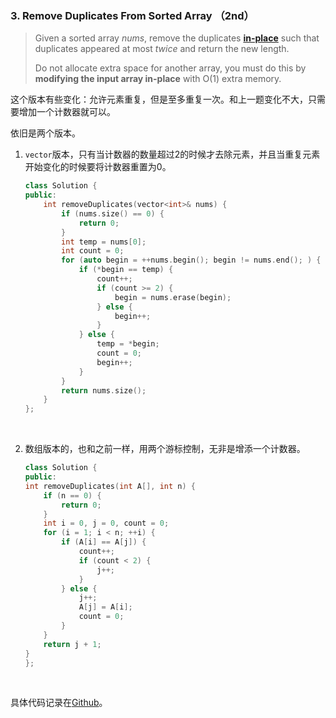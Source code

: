 ### 3. Remove Duplicates From Sorted Array （2nd）

> Given a sorted array *nums*, remove the duplicates [**in-place**](https://en.wikipedia.org/wiki/In-place_algorithm) such that duplicates appeared at most *twice* and return the new length.
>
> Do not allocate extra space for another array, you must do this by **modifying the input array in-place** with O(1) extra memory.

这个版本有些变化：允许元素重复，但是至多重复一次。和上一题变化不大，只需要增加一个计数器就可以。

依旧是两个版本。

1. `vector`版本，只有当计数器的数量超过2的时候才去除元素，并且当重复元素开始变化的时候要将计数器重置为0。

   ```c++
   class Solution {
   public:
       int removeDuplicates(vector<int>& nums) {
           if (nums.size() == 0) {
               return 0;
           }
           int temp = nums[0];
           int count = 0;
           for (auto begin = ++nums.begin(); begin != nums.end(); ) {
               if (*begin == temp) {
                   count++;
                   if (count >= 2) {
                       begin = nums.erase(begin);
                   } else {
                       begin++;
                   }
               } else {
                   temp = *begin;
                   count = 0;
                   begin++;
               } 
           }
           return nums.size();
       }
   };
   ```

   ​

2. 数组版本的，也和之前一样，用两个游标控制，无非是增添一个计数器。

   ```c++
   class Solution {
   public:
   int removeDuplicates(int A[], int n) {
       if (n == 0) {
           return 0;
       }
       int i = 0, j = 0, count = 0;
       for (i = 1; i < n; ++i) {
           if (A[i] == A[j]) {
               count++;
               if (count < 2) {
                   j++;
               }
           } else {
               j++;
               A[j] = A[i];
               count = 0;
           }
       }
       return j + 1;
   }
   };
   ```

   ​

具体代码记录在[Github](https://github.com/plantree/LeetCode/blob/master/Array/RemoveDuplicatesFromSortedArray2.cc)。